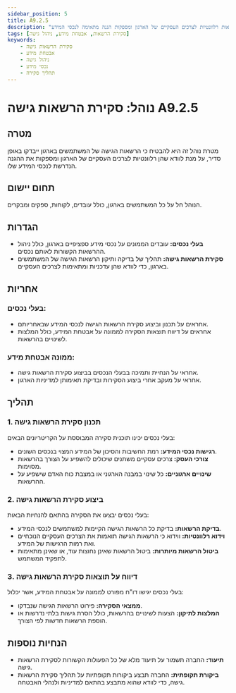 ```yaml
---
sidebar_position: 5
title: A9.2.5
description: "נוהל לסקירת הרשאות גישה של משתמשים בארגון. הנוהל כולל תכנון, ביצוע ודיווח על סקירות הרשאות גישה, במטרה לוודא שההרשאות רלוונטיות לצרכים העסקיים של הארגון ומספקות הגנה מתאימה לנכסי המידע."
tags: [סקירת הרשאות, אבטחת מידע, ניהול גישה]
keywords:
    - סקירת הרשאות גישה
    - אבטחת מידע
    - ניהול גישה
    - נכסי מידע
    - תהליך סקירה
---
```


# נוהל: סקירת הרשאות גישה A9.2.5

## מטרה
מטרת נוהל זה היא להבטיח כי הרשאות הגישה של המשתמשים בארגון ייבדקו באופן סדיר, על מנת לוודא שהן רלוונטיות לצרכים העסקיים של הארגון ומספקות את ההגנה הנדרשת לנכסי המידע שלו.

## תחום יישום
הנוהל חל על כל המשתמשים בארגון, כולל עובדים, לקוחות, ספקים ומבקרים.

## הגדרות
- **בעלי נכסים:** עובדים הממונים על נכסי מידע ספציפיים בארגון, כולל ניהול ההרשאות הקשורות לאותם נכסים.
- **סקירת הרשאות גישה:** תהליך של בדיקה ותיקון הרשאות הגישה של המשתמשים בארגון, כדי לוודא שהן עדכניות ומתאימות לצרכים העסקיים.

## אחריות
### בעלי נכסים:
- אחראים על תכנון וביצוע סקירת הרשאות הגישה לנכסי המידע שבאחריותם.
- אחראים על דיווח תוצאות הסקירה לממונה על אבטחת המידע, כולל המלצות לשינויים בהרשאות.

### ממונה אבטחת מידע:
- אחראי על הנחיית ותמיכה בבעלי הנכסים בביצוע סקירת הרשאות גישה.
- אחראי על מעקב אחרי ביצוע הסקירות ובדיקת תאימותן למדיניות הארגון.

## תהליך
### 1. תכנון סקירת הרשאות גישה
בעלי נכסים יכינו תוכנית סקירה המבוססת על הקריטריונים הבאים:
- **רגישות נכסי המידע:** רמת החשיבות והסיכון של המידע המצוי בנכסים השונים.
- **צורכי העסק:** צרכים עסקיים משתנים שיכולים להשפיע על הצורך בהרשאות מסוימות.
- **שינויים ארגוניים:** כל שינוי במבנה הארגוני או במצבת כוח האדם שישפיע על ההרשאות.

### 2. ביצוע סקירת הרשאות גישה
בעלי נכסים יבצעו את הסקירה בהתאם להנחיות הבאות:
- **בדיקת הרשאות:** בדיקת כל הרשאות הגישה הקיימות למשתמשים לנכסי המידע.
- **וידוא רלוונטיות:** ווידוא כי הרשאות הגישה תואמות את הצרכים העסקיים הנוכחיים ואת רמות הרגישות של המידע.
- **ביטול הרשאות מיותרות:** ביטול הרשאות שאינן נחוצות עוד, או שאינן מתאימות לתפקיד המשתמש.

### 3. דיווח על תוצאות סקירת הרשאות גישה
בעלי נכסים יגישו דו"ח מפורט לממונה על אבטחת המידע, אשר יכלול:
- **ממצאי הסקירה:** פירוט הרשאות הגישה שנבדקו.
- **המלצות לתיקון:** הצעות לשינויים בהרשאות, כולל הסרת גישות בלתי נדרשות או הוספת הרשאות חדשות לפי הצורך.

## הנחיות נוספות
- **תיעוד:** החברה תשמור על תיעוד מלא של כל הפעולות הקשורות לסקירת הרשאות גישה.
- **ביקורת תקופתית:** החברה תבצע ביקורות תקופתיות על תהליך סקירת הרשאות גישה, כדי לוודא שהוא מתבצע בהתאם למדיניות ולנהלי האבטחה.